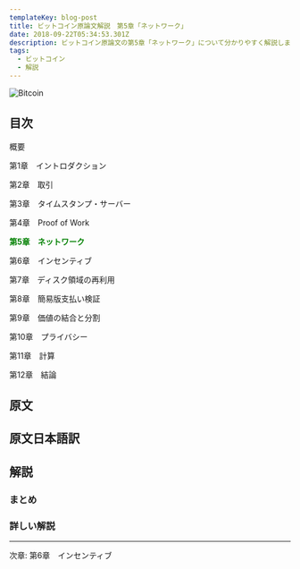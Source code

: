 ```yaml
---
templateKey: blog-post
title: ビットコイン原論文解説　第5章「ネットワーク」
date: 2018-09-22T05:34:53.301Z
description: ビットコイン原論文の第5章「ネットワーク」について分かりやすく解説します。
tags:
  - ビットコイン
  - 解説
---
```

![Bitcoin](/img/bitcoin-header.jpg)

## 目次

概要

第1章　イントロダクション

第2章　取引

第3章　タイムスタンプ・サーバー

第4章　Proof of Work

**<font color="Green">第5章　ネットワーク</font>**

第6章　インセンティブ

第7章　ディスク領域の再利用

第8章　簡易版支払い検証

第9章　価値の結合と分割

第10章　プライバシー

第11章　計算

第12章　結論

## 原文


## 原文日本語訳



## 解説

### まとめ



### 詳しい解説



<hr>
次章: 第6章　インセンティブ
